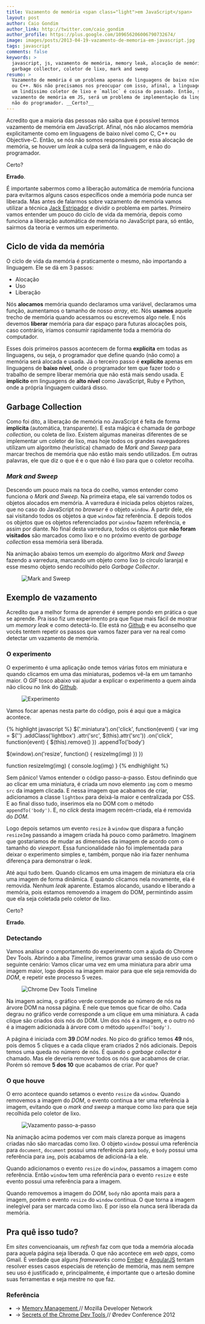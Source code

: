 ```yaml
---
title: Vazamento de memória <span class="light">em JavaScript</span>
layout: post
author: Caio Gondim
author_link: http://twitter.com/caio_gondim
author_profile: https://plus.google.com/109656206006790732674/
image: images/posts/2013-04-19-vazamento-de-memoria-em-javascript.jpg
tags: javascript
comments: false
keywords: >
  javascript, js, vazamento de memória, memory leak, alocação de memória,
  garbage collector, coletor de lixo, mark and sweep
resumo: >
  Vazamento de memória é um problema apenas de linguagens de baixo nível, como C
  ou C++. Nós não precisamos nos preocupar com isso, afinal, a linguagem possui
  um lindíssimo coletor de lixo e `malloc` é coisa do passado. Então, se houver
  vazamento de memória em JS, será um problema de implementação da linguagem, e
  não do programador. __Certo?__
---
```


Acredito que a maioria das pessoas não saiba que é possível termos vazamento de
memória em JavaScript. Afinal, nós não alocamos memória explicitamente como em
linguagens de baixo nível como C, C++ ou Objective-C. Então, se nós não somos
responsáveis por essa alocação de memória, se houver um _leak_ a culpa será da
linguagem, e não do programador.

Certo?

__Errado__.

É importante sabermos como a liberação automática de memória funciona
para evitarmos alguns casos específicos onde a memória pode nunca ser liberada.
Mas antes de falarmos sobre vazamento de memória vamos
utilizar a técnica [Jack Estripador](http://pt.wikipedia.org/wiki/Jack,_o_Estripador)
e dividir o problema em partes.
Primeiro vamos entender um pouco do ciclo de vida da memória, depois como funciona a
liberação automática de memória no JavaScript para, só então, sairmos da teoria
e vermos um experimento.

## Ciclo de vida da memória

O ciclo de vida da memória é praticamente o mesmo, não importando a linguagem.
Ele se dá em 3 passos:

- Alocação
- Uso
- Liberação

Nós __alocamos__ memória quando declaramos uma variável, declaramos uma função,
aumentamos o tamanho de nosso _array_, etc. Nós __usamos__ aquele trecho de
memória quando acessamos ou escrevemos algo nele. E nós devemos __liberar__ memória
para dar espaço para futuras alocações pois, caso contrário, iríamos consumir
rapidamente toda a memória do computador.

Esses dois primeiros passos acontecem de forma __explícita__ em todas as
linguagens, ou seja, o programador que define quando (não como) a memória será
alocada e usada. Já o terceiro passo é __explícito__ apenas em linguagens de __baixo
nível__, onde o programador tem que fazer todo o trabalho de sempre liberar
memória que não está mais sendo usada. E __implícito__ em linguagens de __alto nível__
como JavaScript, Ruby e Python, onde a própria linguagem cuidará disso.

## Garbage Collection

Como foi dito, a liberação de memória no JavaScript é feita de forma __implícita__
(automática, transparente). E esta mágica é chamada de _garbage collection_, ou
coleta de lixo.
Existem algumas maneiras diferentes de se implementar um coletor de lixo, mas
hoje todos os grandes navegadores utilizam um algoritmo (heurística) chamado de
_Mark and Sweep_ para marcar trechos de memória que não estão mais sendo
utilizados. Em outras palavras, ele que diz o que é e o que não é lixo para que
o coletor recolha.

### _Mark and Sweep_

Descendo um pouco mais na toca do coelho, vamos entender como funciona o _Mark
and Sweep_. Na primeira etapa, ele sai varrendo todos os objetos alocados em
memória. A varredura é iniciada pelos objetos raízes, que no caso do JavaScript
no _browser_ é o objeto `window`. A partir dele, ele sai visitando todos os
objetos a que `window` faz referência. E depois todos os objetos que os objetos
referenciados por `window` fazem referência, e assim por diante.
No final desta varredura, todos os objetos que __não foram visitados__ são marcados
como lixo e o no próximo evento de _garbage collection_ essa memória será
liberada.

Na animação abaixo temos um exemplo do algoritmo _Mark and Sweep_ fazendo a
varredura, marcando um objeto como lixo (o círculo laranja) e esse mesmo objeto
sendo recolhido pelo _Garbage Collector_.

<figure>
  <img src="/images/posts/2013-04-19-mark-and-sweep.gif"
      title="Mark and Sweep" alt="Mark and Sweep" />
</figure>

## Exemplo de vazamento

Acredito que a melhor forma de aprender é sempre pondo em prática o que se aprende.
Pra isso fiz um experimento pra que fique mais fácil de mostrar um _memory leak_
e como detectá-lo. Ele está no [Github](http://caiogondim.github.io/vazamento-memoria-js-experimento/)
e eu aconselho que vocês tentem repetir os passos que vamos fazer para ver na real
como detectar um vazamento de memória.

### O experimento

O experimento é uma aplicação onde temos várias fotos em miniatura e quando
clicamos em uma das miniaturas, podemos vê-la em um tamanho maior. O _GIF_ tosco
abaixo vai ajudar a explicar o experimento a quem ainda não clicou no link do
[Github](http://caiogondim.github.io/vazamento-memoria-js-experimento/).

<figure>
  <img src="/images/posts/2013-04-19-vazamento-memoria-js-experimento.gif"
      title="Experimento" alt="Experimento" />
</figure>

Vamos focar apenas nesta parte do código, pois é aqui que a mágica acontece.

{% highlight javascript %}
$('.miniatura').on('click', function(event) {
  var img = $('<img />')
    .addClass('lightbox')
    .attr('src', $(this).attr('src'))
    .on('click', function(event) {
      $(this).remove()
    })
    .appendTo('body')

  $(window).on('resize', function() {
    resizeImg(img)
  })
})

function resizeImg(img) {
  console.log(img)
}
{% endhighlight %}

Sem pânico! Vamos entender o código passo-a-passo. Estou definindo que ao clicar
em uma miniatura, é criada um novo elemento `img` com o mesmo `src` da imagem
clicada. E nessa imagem que acabamos de criar, adicionamos a classe `lightbox`
para deixá-la maior e centralizada por CSS. E ao final disso tudo, inserimos
ela no DOM com o método `appendTo('body')`. E, no _click_ desta imagem recém-criada,
ela é removida do _DOM_.

Logo depois setamos um evento `resize` à `window` que dispara a função
`resizeImg` passando a imagem criada há pouco como parâmetro. Imaginem que
gostariamos de mudar as dimensões da imagem de acordo com o tamanho do
_viewport_. Essa funcionalidade não foi implementada para deixar o experimento
simples e, também, porque não iria fazer nenhuma diferença para demonstrar o _leak_.

Até aqui tudo bem. Quando clicamos em uma imagem de miniatura ela cria uma imagem
de forma dinâmica. E quando clicamos nela novamente, ela é removida. Nenhum _leak_
aparente. Estamos alocando, usando e liberando a memória, pois estamos removendo
a imagem do DOM, permintindo assim que ela seja coletada pelo coletor de lixo.

Certo?

__Errado__.

### Detectando

Vamos analisar o comportamento do experimento com a ajuda do Chrome Dev Tools.
Abrindo a aba _Timeline_, iremos gravar uma sessão de uso com o seguinte cenário:
Vamos clicar uma vez em uma miniatura para abrir uma imagem maior, logo depois
na imagem maior para que ele seja removida do _DOM_, e repetir este processo 5
vezes.

<figure>
  <img src="/images/posts/2013-04-19-timeline.jpg"
      title="Chrome Dev Tools Timeline" alt="Chrome Dev Tools Timeline" />
</figure>

Na imagem acima, o gráfico verde corresponde ao número de nós na árvore DOM na
nossa página. É nele que temos que ficar de olho. Cada degrau no gráfico verde
corresponde a um clique em uma miniatura. A cada clique são criados dois nós do
DOM. Um dos nós é a imagem, e o outro nó é a imagem adicionada à árvore com o
método `appendTo('body')`.

A página é iniciada com __39__ _DOM nodes_. No pico do gráfico temos __49__ nós,
pois demos 5 cliques e a cada clique eram criados 2 nós adicionais. Depois temos
uma queda no número de nós. É quando o _garbage collector_ é chamado. Mas ele
deveria remover todos os nós que acabamos de criar. Porém só remove __5 dos 10__
que acabamos de criar. Por que?

### O que houve

O erro acontece quando setamos o evento `resize` da `window`. Quando
removemos a imagem do _DOM_, o evento continua a ter uma referência à imagem,
evitando que o _mark and sweep_ a marque como lixo para que seja recolhida pelo
coletor de lixo.

<figure>
  <img src="/images/posts/2013-04-19-leak-passo-a-passo.gif"
      title="Vazamento passo-a-passo" alt="Vazamento passo-a-passo" />
</figure>

Na animação acima podemos ver com mais clareza porque as imagens criadas
não são marcadas como lixo. O objeto `window` possui uma referência para
`document`, `document` possui uma referência para `body`, e `body` possui uma
referência para `img`, pois acabamos de adicioná-la a ele.

Quando adicionamos o evento `resize` do `window`, passamos a imagem como
referência. Então `window` tem uma referência para o evento `resize` e este
evento possui uma referência para a imagem.

Quando removemos a imagem do _DOM_, `body` não aponta mais para a imagem, porém
o evento `resize` do `window` continua. O que torna a imagem inelegível para
ser marcada como lixo. E por isso ela nunca será liberada da memória.

## Pra quê isso tudo?

Em _sites_ convencioanais, um _refresh_ faz com que toda a memória alocada para
aquela página seja liberada. O que não acontece em _web apps_, como Gmail. É
verdade que alguns _frameworks_ como [Ember](http://emberjs.com/) e
[AngularJS](http://angularjs.org) tentam resolver esses casos especiais de
retenção de memória, mas nem sempre seu uso é justificado e, principalmente, é
importante que o artesão domine suas ferramentas e seja mestre no que faz.

<aside class="fonte">
  <h3>Referência</h3>
  <ul>
    <li>→
      <a href="https://developer.mozilla.org/en-US/docs/JavaScript/Memory_Management">
        Memory Management
      </a>
      <span class="comment">// Mozilla Developer Network</span>
    </li>
    <li>→
      <a href="http://vimeo.com/53073654">
        Secrets of the Chrome Dev Tools
      </a>
      <span class="comment">// Øredev Conference 2012</span>
    </li>
  </ul>
</aside>
